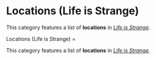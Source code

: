 #  Locations (Life is Strange) 

This category features a list of **locations** in *[Life is Strange](life_is_strange__season_1.md)*.

 Locations (Life is Strange) =

This category features a list of **locations** in *[Life is Strange](life_is_strange__season_1.md)*.

